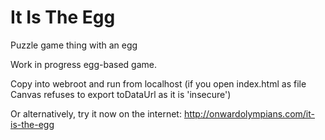 # It Is The Egg
Puzzle game thing with an egg

Work in progress egg-based game.

Copy into webroot and run from localhost (if you open index.html as file Canvas refuses to export toDataUrl as it is 'insecure')

Or alternatively, try it now on the internet: http://onwardolympians.com/it-is-the-egg
